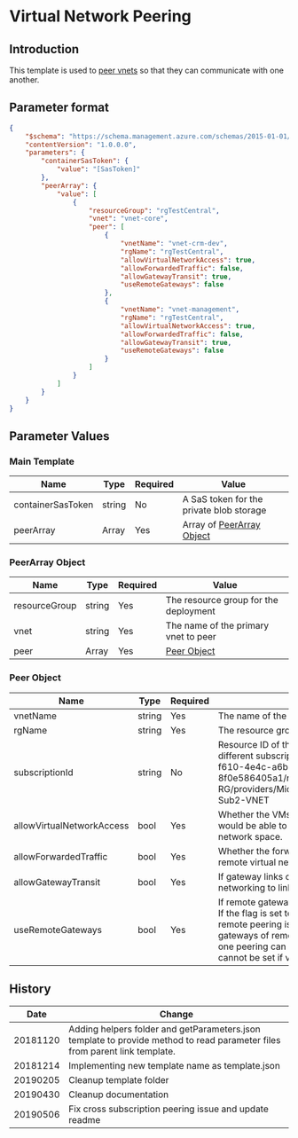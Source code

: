 
# Virtual Network Peering

## Introduction

This template is used to [peer vnets](https://docs.microsoft.com/en-us/azure/templates/microsoft.network/2018-11-01/virtualnetworks/virtualnetworkpeerings) so that they can communicate with one another.

## Parameter format

```JSON
{
    "$schema": "https://schema.management.azure.com/schemas/2015-01-01/deploymentParameters.json#",
    "contentVersion": "1.0.0.0",
    "parameters": {
        "containerSasToken": {
            "value": "[SasToken]"
        },
        "peerArray": {
            "value": [
                {
                    "resourceGroup": "rgTestCentral",
                    "vnet": "vnet-core",
                    "peer": [
                        {
                            "vnetName": "vnet-crm-dev",
                            "rgName": "rgTestCentral",
                            "allowVirtualNetworkAccess": true,
                            "allowForwardedTraffic": false,
                            "allowGatewayTransit": true,
                            "useRemoteGateways": false
                        },
                        {
                            "vnetName": "vnet-management",
                            "rgName": "rgTestCentral",
                            "allowVirtualNetworkAccess": true,
                            "allowForwardedTraffic": false,
                            "allowGatewayTransit": true,
                            "useRemoteGateways": false
                        }
                    ]
                }
            ]
        }
    }
}
```

## Parameter Values

### Main Template

| Name              | Type   | Required | Value                                            |
| ----------------- | ------ | -------- | ------------------------------------------------ |
| containerSasToken | string | No       | A SaS token for the private blob storage         |
| peerArray         | Array  | Yes      | Array of [PeerArray Object](#peerarray-object) |

### PeerArray Object

| Name          | Type   | Required | Value                                 |
| ------------- | ------ | -------- | ------------------------------------- |
| resourceGroup | string | Yes      | The resource group for the deployment |
| vnet          | string | Yes      | The name of the primary vnet to peer  |
| peer          | Array  | Yes      | [Peer Object](#peer-object)         |

### Peer Object

| Name                      | Type   | Required | Value                                                                                                                                                                                                                                                                                                                                   |
| ------------------------- | ------ | -------- | --------------------------------------------------------------------------------------------------------------------------------------------------------------------------------------------------------------------------------------------------------------------------------------------------------------------------------------- |
| vnetName                  | string | Yes      | The name of the secondary vnet to pair.                                                                                                                                                                                                                                                                                                 |
| rgName                    | string | Yes      | The resource group for the vnet.                                                                                                                                                                                                                                                                                                        |
| subscriptionId            | string | No       | Resource ID of the vnet you want to peer with in a different subscription. Eg: /subscriptions/44c891bd-f610-4e4c-a6b9-8f0e586405a1/resourceGroups/Test-VNET-Peering-RG/providers/Microsoft.Network/virtualNetworks/Test-Sub2-VNET                                                                                                       |
| allowVirtualNetworkAccess | bool   | Yes      | Whether the VMs in the linked virtual network space would be able to access all the VMs in local Virtual network space.                                                                                                                                                                                                                 |
| allowForwardedTraffic     | bool   | Yes      | Whether the forwarded traffic from the VMs in the remote virtual network will be allowed/disallowed.                                                                                                                                                                                                                                    |
| allowGatewayTransit       | bool   | Yes      | If gateway links can be used in remote virtual networking to link to this virtual network.                                                                                                                                                                                                                                              |
| useRemoteGateways         | bool   | Yes      | If remote gateways can be used on this virtual network. If the flag is set to true, and allowGatewayTransit on remote peering is also true, virtual network will use gateways of remote virtual network for transit. Only one peering can have this flag set to true. This flag cannot be set if virtual network already has a gateway. |

## History

| Date     | Change                                                                                                                     |
| -------- | -------------------------------------------------------------------------------------------------------------------------- |
| 20181120 | Adding helpers folder and getParameters.json template to provide method to read parameter files from parent link template. |
| 20181214 | Implementing new template name as template.json                                                                            |
| 20190205 | Cleanup template folder                                                                                                    |
| 20190430 | Cleanup documentation                                                                                                      |
| 20190506 | Fix cross subscription peering issue and update readme                                                                     |
